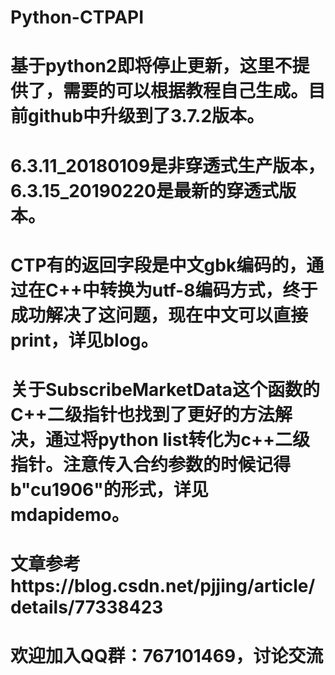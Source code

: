 # Python-CTPAPI

# 基于python2即将停止更新，这里不提供了，需要的可以根据教程自己生成。目前github中升级到了3.7.2版本。
# 6.3.11_20180109是非穿透式生产版本，6.3.15_20190220是最新的穿透式版本。
# CTP有的返回字段是中文gbk编码的，通过在C++中转换为utf-8编码方式，终于成功解决了这问题，现在中文可以直接print，详见blog。
# 关于SubscribeMarketData这个函数的C++二级指针也找到了更好的方法解决，通过将python list转化为c++二级指针。注意传入合约参数的时候记得b"cu1906"的形式，详见mdapidemo。
# 文章参考https://blog.csdn.net/pjjing/article/details/77338423
# 欢迎加入QQ群：767101469，讨论交流
